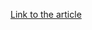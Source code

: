 [Link to the article](https://www.securityweek.com/lockbit-ransomware-developer-arrested-in-israel-at-request-of-us/)
